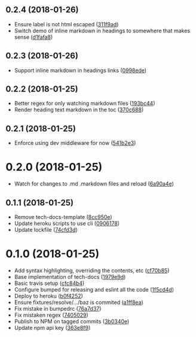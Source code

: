 <a name="0.2.4"></a>
## 0.2.4 (2018-01-26)

* Ensure label is not html escaped ([311f9ad](https://github.com/hmcts/tech-docs/commit/311f9ad))
* Switch demo of inline markdown in headings to somewhere that makes sense ([d1fafa8](https://github.com/hmcts/tech-docs/commit/d1fafa8))



<a name="0.2.3"></a>
## 0.2.3 (2018-01-26)

* Support inline markdown in headings links ([0998ede](https://github.com/hmcts/tech-docs/commit/0998ede))



<a name="0.2.2"></a>
## 0.2.2 (2018-01-25)

* Better regex for only watching markdown files ([193bc44](https://github.com/hmcts/tech-docs/commit/193bc44))
* Render heading text markdown in the toc ([370c688](https://github.com/hmcts/tech-docs/commit/370c688))



<a name="0.2.1"></a>
## 0.2.1 (2018-01-25)

* Enforce using dev middleware for now ([541b2e3](https://github.com/hmcts/tech-docs/commit/541b2e3))



<a name="0.2.0"></a>
# 0.2.0 (2018-01-25)

* Watch for changes to .md .markdown files and reload ([6a90a4e](https://github.com/hmcts/tech-docs/commit/6a90a4e))



<a name="0.1.1"></a>
## 0.1.1 (2018-01-25)

* Remove tech-docs-template ([8cc950e](https://github.com/hmcts/tech-docs/commit/8cc950e))
* Update heroku scripts to use cli ([0906178](https://github.com/hmcts/tech-docs/commit/0906178))
* Update lockfile ([74cfd3d](https://github.com/hmcts/tech-docs/commit/74cfd3d))



<a name="0.1.0"></a>
# 0.1.0 (2018-01-25)

* Add syntax highlighting, overriding the contents, etc ([cf70b85](https://github.com/hmcts/tech-docs/commit/cf70b85))
* Base implementation of tech-docs ([1979e9d](https://github.com/hmcts/tech-docs/commit/1979e9d))
* Basic travis setup ([cfc84b4](https://github.com/hmcts/tech-docs/commit/cfc84b4))
* Configure bumped for releasing and eslint all the code ([1f5cd4d](https://github.com/hmcts/tech-docs/commit/1f5cd4d))
* Deploy to heroku ([b0f4252](https://github.com/hmcts/tech-docs/commit/b0f4252))
* Ensure fixtures/resolve/.../baz is commited ([a1ff8ea](https://github.com/hmcts/tech-docs/commit/a1ff8ea))
* Fix mistake in bumpedrc ([76a7d37](https://github.com/hmcts/tech-docs/commit/76a7d37))
* Fix mistaken regex ([7405029](https://github.com/hmcts/tech-docs/commit/7405029))
* Publish to NPM on tagged commits ([3b0340e](https://github.com/hmcts/tech-docs/commit/3b0340e))
* Update npm api key ([363e8f9](https://github.com/hmcts/tech-docs/commit/363e8f9))



